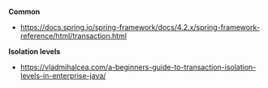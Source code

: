 **Common**
- https://docs.spring.io/spring-framework/docs/4.2.x/spring-framework-reference/html/transaction.html

**Isolation levels**
- https://vladmihalcea.com/a-beginners-guide-to-transaction-isolation-levels-in-enterprise-java/
